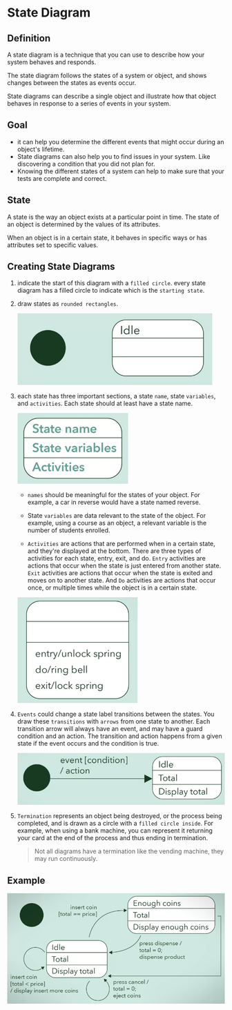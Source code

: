 # State Diagram
## Definition
A state diagram is a technique that you can use to describe how your system behaves and responds. 

The state diagram follows the states of a system or object, and shows changes between the states as events occur.

State diagrams can describe a single object and illustrate how that object behaves in response to a series of events in your system. 

## Goal
- it can help you determine the different events that might occur during an object's lifetime. 
- State diagrams can also help you to find issues in your system. Like discovering a condition that you did not plan for. 
- Knowing the different states of a system can help to make sure that your tests are complete and correct. 

## State
A state is the way an object exists at a particular point in time. The state of an object is determined by the values of its attributes. 

When an object is in a certain state, it behaves in specific ways or has attributes set to specific values.

## Creating State Diagrams
1. indicate the start of this diagram with a `filled circle`. every state diagram has a filled circle to indicate which is the `starting state`.
2. draw states as `rounded rectangles`.
   
    ![](/img/state-start.png)

3. each state has three important sections, a state `name`, state `variables`, and `activities`. Each state should at least have a state name. 

    ![](/img/state-parts.png)

   - `names` should be meaningful for the states of your object. For example, a car in reverse would have a state named reverse. 
   
   - State `variables` are data relevant to the state of the object. For example, using a course as an object, a relevant variable is the number of students enrolled. 
   
   - `Activities` are actions that are performed when in a certain state, and they're displayed at the bottom. There are three types of activities for each state, entry, exit, and do. `Entry` activities are actions that occur when the state is just entered from another state. `Exit` activities are actions that occur when the state is exited and moves on to another state. And `Do` activities are actions that occur once, or multiple times while the object is in a certain state. 

    ![](/img/state-activities.png)

4. `Events` could change a state label transitions between the states. You draw these `transitions` with `arrows` from one state to another. Each transition arrow will always have an event, and may have a guard condition and an action. The transition and action happens from a given state if the event occurs and the condition is true. 
   
    ![](/img/state-event.png)

5. `Termination` represents an object being destroyed, or the process being completed, and is drawn as a circle with a `filled circle inside`. For example, when using a bank machine, you can represent it returning your card at the end of the process and thus ending in termination. 
   >Not all diagrams have a termination like the vending machine, they may run continuously.

## Example

![](/img/state-example.png)